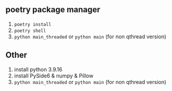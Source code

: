 ## poetry package manager

1) `poetry install`
2) `poetry shell`
3) `python main_threaded` or `python main` (for non qthread version)

## Other

1) install python 3.9.16
2) install PySide6 & numpy & Pillow
3) `python main_threaded` or `python main` (for non qthread version)
